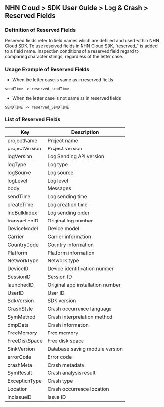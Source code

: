 ## NHN Cloud > SDK User Guide > Log & Crash > Reserved Fields

### Definition of Reserved Fields

Reserved fields refer to field names which are defined and used within NHN Cloud SDK.
To use reserved fields in NHN Cloud SDK, 'reserved_" is added to a field name.
Inspection conditions of a reserved field regard to comparing character strings, regardless of the letter case.

### Usage Example of Reserved Fields

* When the letter case is same as in reserved fields

```
sendTime -> reserved_sendTime

```

* When the letter case is not same as in reserved fields

```
SENDTIME -> reserved_SENDTIME

```

### List of Reserved Fields

| Key | Description |
| --- | ----------- |
| projectName | Project name |
| projectVersion | Project version |
| logVersion | Log Sending API version  |
| logType | Log type |
| logSource | Log source |
| logLevel | Log level |
| body | Messages |
| sendTime | Log sending time |
| createTime | Log creation time |
| lncBulkIndex | Log sending order |
| transactionID | Original log number |
| DeviceModel | Device model |
| Carrier | Carrier information  |
| CountryCode | Country information |
| Platform | Platform information |
| NetworkType | Network type |
| DeviceID | Device identification number |
| SessionID | Session ID |
| launchedID | Original app installation number |
| UserID | User ID |
| SdkVersion | SDK version |
| CrashStyle | Crash occurrence language |
| SymMethod | Crash interpretation method |
| dmpData | Crash information |
| FreeMemory | Free memory |
| FreeDiskSpace | Free disk space |
| SinkVersion | Database saving module version |
| errorCode | Error code |
| crashMeta | Crash metadata |
| SymResult | Crash analysis result |
| ExceptionType | Crash type |
| Location | Crash occurrence location  |
| lncIssueID | Issue ID |
